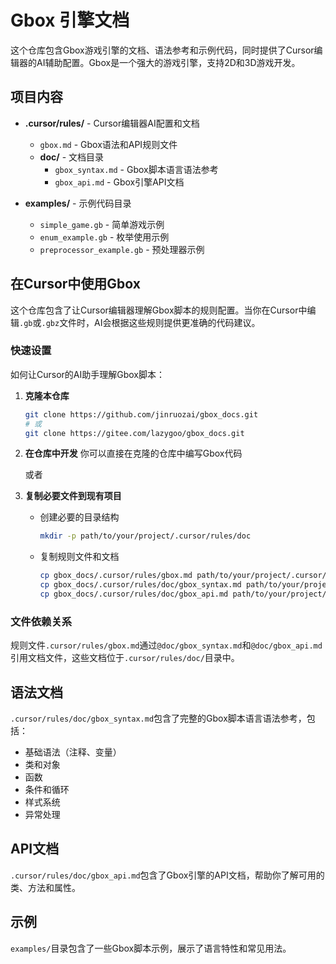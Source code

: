 # Gbox 引擎文档

这个仓库包含Gbox游戏引擎的文档、语法参考和示例代码，同时提供了Cursor编辑器的AI辅助配置。Gbox是一个强大的游戏引擎，支持2D和3D游戏开发。

## 项目内容

- **.cursor/rules/** - Cursor编辑器AI配置和文档
  - `gbox.md` - Gbox语法和API规则文件
  - **doc/** - 文档目录
    - `gbox_syntax.md` - Gbox脚本语言语法参考
    - `gbox_api.md` - Gbox引擎API文档

- **examples/** - 示例代码目录
  - `simple_game.gb` - 简单游戏示例
  - `enum_example.gb` - 枚举使用示例
  - `preprocessor_example.gb` - 预处理器示例

## 在Cursor中使用Gbox

这个仓库包含了让Cursor编辑器理解Gbox脚本的规则配置。当你在Cursor中编辑`.gb`或`.gbz`文件时，AI会根据这些规则提供更准确的代码建议。

### 快速设置

如何让Cursor的AI助手理解Gbox脚本：

1. **克隆本仓库**
   ```bash
   git clone https://github.com/jinruozai/gbox_docs.git
   # 或
   git clone https://gitee.com/lazygoo/gbox_docs.git
   ```

2. **在仓库中开发**
   你可以直接在克隆的仓库中编写Gbox代码

   或者

3. **复制必要文件到现有项目**
   - 创建必要的目录结构
     ```bash
     mkdir -p path/to/your/project/.cursor/rules/doc
     ```
   
   - 复制规则文件和文档
     ```bash
     cp gbox_docs/.cursor/rules/gbox.md path/to/your/project/.cursor/rules/
     cp gbox_docs/.cursor/rules/doc/gbox_syntax.md path/to/your/project/.cursor/rules/doc/
     cp gbox_docs/.cursor/rules/doc/gbox_api.md path/to/your/project/.cursor/rules/doc/
     ```

### 文件依赖关系

规则文件`.cursor/rules/gbox.md`通过`@doc/gbox_syntax.md`和`@doc/gbox_api.md`引用文档文件，这些文档位于`.cursor/rules/doc/`目录中。

## 语法文档

`.cursor/rules/doc/gbox_syntax.md`包含了完整的Gbox脚本语言语法参考，包括：
- 基础语法（注释、变量）
- 类和对象
- 函数
- 条件和循环
- 样式系统
- 异常处理

## API文档

`.cursor/rules/doc/gbox_api.md`包含了Gbox引擎的API文档，帮助你了解可用的类、方法和属性。

## 示例

`examples/`目录包含了一些Gbox脚本示例，展示了语言特性和常见用法。 